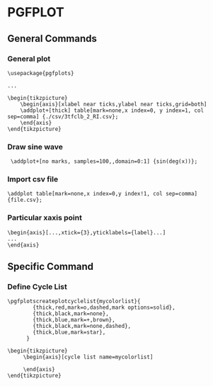 # PGFPLOT

## General Commands

### General plot

```
\usepackage{pgfplots}

...

\begin{tikzpicture}
    \begin{axis}[xlabel near ticks,ylabel near ticks,grid=both]
    \addplot+[thick] table[mark=none,x index=0, y index=1, col sep=comma] {./csv/3tfclb_2_RI.csv}; 
    \end{axis}
\end{tikzpicture}
```

### Draw sine wave

```
 \addplot+[no marks, samples=100,,domain=0:1] {sin(deg(x))};
```

### Import csv file

```
\addplot table[mark=none,x index=0,y index!1, col sep=comma]{file.csv};
```

### Particular xaxis point

```
\begin{axis}[...,xtick={3},yticklabels={label}...]
...
\end{axis}
```

## Specific Command

### Define Cycle List

```
\pgfplotscreateplotcyclelist{mycolorlist}{
        {thick,red,mark=o,dashed,mark options=solid},
        {thick,black,mark=none},
        {thick,blue,mark=+,brown},
        {thick,black,mark=none,dashed},
        {thick,blue,mark=star},
      }
      
\begin{tikzpicture}
     \begin{axis}[cycle list name=mycolorlist]
     
     \end{axis}
\end{tikzpicture}
```
